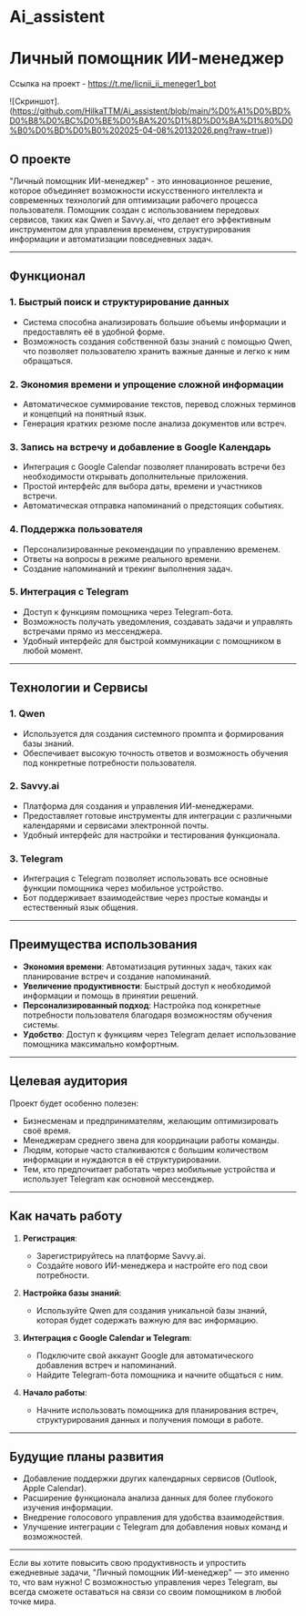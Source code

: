 # Ai_assistent
# Личный помощник ИИ-менеджер

Ссылка на проект - https://t.me/licnii_ii_meneger1_bot

![Скриншот].(https://github.com/HilkaTTM/Ai_assistent/blob/main/%D0%A1%D0%BD%D0%B8%D0%BC%D0%BE%D0%BA%20%D1%8D%D0%BA%D1%80%D0%B0%D0%BD%D0%B0%202025-04-08%20132026.png?raw=true))

## О проекте

"Личный помощник ИИ-менеджер" - это инновационное решение, которое объединяет возможности искусственного интеллекта и современных технологий для оптимизации рабочего процесса пользователя. Помощник создан с использованием передовых сервисов, таких как Qwen и Savvy.ai, что делает его эффективным инструментом для управления временем, структурирования информации и автоматизации повседневных задач.

---

## Функционал

### 1. **Быстрый поиск и структурирование данных**
   - Система способна анализировать большие объемы информации и предоставлять её в удобной форме.
   - Возможность создания собственной базы знаний с помощью Qwen, что позволяет пользователю хранить важные данные и легко к ним обращаться.

### 2. **Экономия времени и упрощение сложной информации**
   - Автоматическое суммирование текстов, перевод сложных терминов и концепций на понятный язык.
   - Генерация кратких резюме после анализа документов или встреч.

### 3. **Запись на встречу и добавление в Google Календарь**
   - Интеграция с Google Calendar позволяет планировать встречи без необходимости открывать дополнительные приложения.
   - Простой интерфейс для выбора даты, времени и участников встречи.
   - Автоматическая отправка напоминаний о предстоящих событиях.

### 4. **Поддержка пользователя**
   - Персонализированные рекомендации по управлению временем.
   - Ответы на вопросы в режиме реального времени.
   - Создание напоминаний и трекинг выполнения задач.

### 5. **Интеграция с Telegram**
   - Доступ к функциям помощника через Telegram-бота.
   - Возможность получать уведомления, создавать задачи и управлять встречами прямо из мессенджера.
   - Удобный интерфейс для быстрой коммуникации с помощником в любой момент.

---

## Технологии и Сервисы

### 1. **Qwen**
   - Используется для создания системного промпта и формирования базы знаний.
   - Обеспечивает высокую точность ответов и возможность обучения под конкретные потребности пользователя.

### 2. **Savvy.ai**
   - Платформа для создания и управления ИИ-менеджерами.
   - Предоставляет готовые инструменты для интеграции с различными календарями и сервисами электронной почты.
   - Удобный интерфейс для настройки и тестирования функционала.

### 3. **Telegram**
   - Интеграция с Telegram позволяет использовать все основные функции помощника через мобильное устройство.
   - Бот поддерживает взаимодействие через простые команды и естественный язык общения.

---

## Преимущества использования

- **Экономия времени**: Автоматизация рутинных задач, таких как планирование встреч и создание напоминаний.
- **Увеличение продуктивности**: Быстрый доступ к необходимой информации и помощь в принятии решений.
- **Персонализированный подход**: Настройка под конкретные потребности пользователя благодаря возможностям обучения системы.
- **Удобство**: Доступ к функциям через Telegram делает использование помощника максимально комфортным.

---

## Целевая аудитория

Проект будет особенно полезен:
- Бизнесменам и предпринимателям, желающим оптимизировать своё время.
- Менеджерам среднего звена для координации работы команды.
- Людям, которые часто сталкиваются с большим количеством информации и нуждаются в её структурировании.
- Тем, кто предпочитает работать через мобильные устройства и использует Telegram как основной мессенджер.

---

## Как начать работу

1. **Регистрация**:
   - Зарегистрируйтесь на платформе Savvy.ai.
   - Создайте нового ИИ-менеджера и настройте его под свои потребности.

2. **Настройка базы знаний**:
   - Используйте Qwen для создания уникальной базы знаний, которая будет содержать важную для вас информацию.

3. **Интеграция с Google Calendar и Telegram**:
   - Подключите свой аккаунт Google для автоматического добавления встреч и напоминаний.
   - Найдите Telegram-бота помощника и начните общаться с ним.

4. **Начало работы**:
   - Начните использовать помощника для планирования встреч, структурирования данных и получения помощи в работе.

---

## Будущие планы развития

- Добавление поддержки других календарных сервисов (Outlook, Apple Calendar).
- Расширение функционала анализа данных для более глубокого изучения информации.
- Внедрение голосового управления для удобства взаимодействия.
- Улучшение интеграции с Telegram для добавления новых команд и возможностей.

---

Если вы хотите повысить свою продуктивность и упростить ежедневные задачи, "Личный помощник ИИ-менеджер" — это именно то, что вам нужно! С возможностью управления через Telegram, вы всегда сможете оставаться на связи со своим помощником в любой точке мира.
